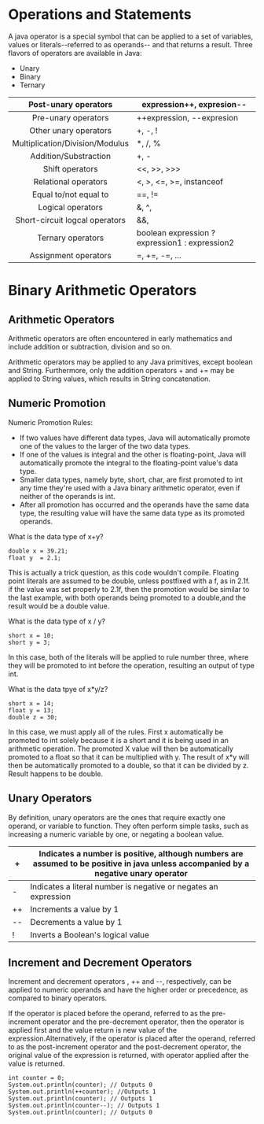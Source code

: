 # Operations and Statements

A java operator is a special symbol that can be applied to a set of variables, values or literals--referred to as operands-- and that returns a result. Three flavors of operators are available in Java:

- Unary
- Binary 
- Ternary

|       Post-unary operators      	| expression++, expresion--                      	|
|:-------------------------------:	|------------------------------------------------	|
|       Pre-unary operators       	| ++expression, --expresion                      	|
|      Other unary operators      	| +, -, !                                        	|
| Multiplication/Division/Modulus 	| *, /, %                                        	|
|      Addition/Substraction      	| +, -                                           	|
|         Shift operators         	| <<, >>, >>>                                    	|
|       Relational operators      	| <, >, <=, >=, instanceof                       	|
|      Equal to/not equal to      	| ==, !=                                         	|
|        Logical operators        	| &, ^,                                          	|
|  Short-circuit logcal operators 	| &&,                                            	|
|        Ternary operators        	| boolean expression ? expression1 : expression2 	|
|       Assignment operators      	| =, +=, -=, ...                                 	|



# Binary Arithmetic Operators

## Arithmetic Operators

Arithmetic operators are often encountered in early mathematics and include addition or subtraction, division and so on.

Arithmetic operators may be applied to any Java primitives, except boolean and String. Furthermore, only the addition operators + and += may be applied to String values, which results in String concatenation.

## Numeric Promotion

Numeric Promotion Rules:

- If two values have different data types, Java will automatically promote one of the values to the larger of the two data types.
- If one of the values is integral and the other is floating-point, Java will automatically promote the integral to the floating-point value's data type.
- Smaller data types, namely byte, short, char, are first promoted to  int any time they're used with a Java binary arithmetic operator, even if neither of the operands is int.
- After all promotion has occurred and the operands have the same data type, the resulting value will have the same data type as its promoted operands.

What is the data type of x+y?

```
double x = 39.21;
float y  = 2.1;
```

This is actually a trick question, as this code wouldn't compile. Floating point literals are assumed to be double, unless postfixed with a f, as in 2.1f. if the value was set properly to 2.1f,  then the promotion would be similar to the last example, with both operands being promoted to a double,and the result would be a double value.

What is the data type of x / y?

```
short x = 10;
short y = 3;
```

In this case, both of the literals will be applied to rule number three, where they will be promoted to int before the operation, resulting an output of type int.

What is the data tpye of x*y/z?

```
short x = 14;
float y = 13;
double z = 30;
```

In this case, we must apply all of the rules. First x automatically be promoted to int solely because it is a short and it is being used in an arithmetic operation. The promoted X value will then be automatically promoted to a float so that it can be multiplied with y. The result of x*y will then be automatically promoted to a double, so that it can be divided by z. Result happens to be double.

## Unary Operators 

By definition, unary operators are the ones that require exactly one operand, or variable to function. They often perform simple tasks, such as increasing a numeric variable by one, or negating a boolean value.

| +   | Indicates a number is positive, although numbers are assumed to be positive in java unless accompanied by a negative unary operator  |
|-----|--------------------------------------------------------------------------------------------------------------------------------------|
| -   | Indicates a literal number is negative or negates an expression                                                                      |
|  ++ | Increments a value by 1                                                                                                              |
| --  | Decrements a value by 1                                                                                                              |
| !   | Inverts a Boolean's logical value     


## Increment and Decrement Operators

Increment and decrement operators , ++ and --, respectively, can be applied to numeric operands and have the higher order or precedence, as compared to binary operators.

If the operator is placed before the operand, referred to as the pre-increment operator and the pre-decrement operator, then the operator is applied first and the value return is new value of the expression.Alternatively, if the operator is placed after the operand, referred to as the post-increment operator and the post-decrement operator, the original value of the expression is returned, with operator applied after the value is returned.

```
int counter = 0;
System.out.println(counter); // Outputs 0
System.out.println(++counter); //Outputs 1
System.out.println(counter); // Outputs 1
System.out.println(counter--); // Outputs 1
System.out.println(counter); // Outputs 0
```

